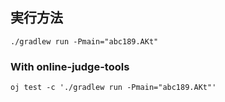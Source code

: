 ## 実行方法

```
./gradlew run -Pmain="abc189.AKt"
```

### With online-judge-tools

```
oj test -c './gradlew run -Pmain="abc189.AKt"'
```
